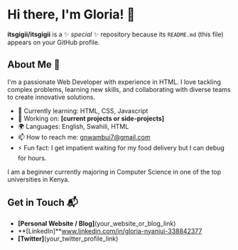 # Hi there, I'm Gloria! 👋
**itsgigii/itsgigii** is a ✨ _special_ ✨ repository because its `README.md` (this file) appears on your GitHub profile.
## About Me 🚀

I'm a passionate Web Developer with experience in HTML. I love tackling complex problems, learning new skills, and collaborating with diverse teams to create innovative solutions.

- 🌱 Currently learning: HTML, CSS, Javascript
- 🔭 Working on: **[current projects or side-projects]**
- 🌍 Languages: English, Swahili, HTML
- 📫 How to reach me: gnwambui7@gmail.com
- ⚡ Fun fact: I get impatient waiting for my food delivery but I can debug for hours.

I am a beginner currently majoring in Computer Science in one of the top universities in Kenya.


## Get in Touch 📬

- **[Personal Website / Blog]**(your_website_or_blog_link)
- **[LinkedIn]**www.linkedin.com/in/gloria-nyanjui-338842377
- **[Twitter]**(your_twitter_profile_link)


